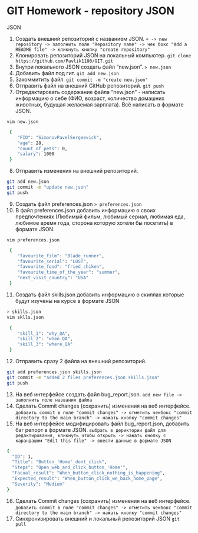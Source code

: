 # GIT Homework - repository JSON 
JSON
 1. Создать внешний репозиторий c названием JSON. `+ -> new repository -> заполнить поле "Repository name" -> чек бокс "Add a README file" -> кликнуть кнопку "create repository"`
 2. Клонировать репозиторий JSON на локальный компьютер. `git clone https://github.com/Pavlik1100/GIT.git`
 3. Внутри локального JSON создать файл “new.json”. `> new.json`
 4. Добавить файл под гит. `git add new.json`
 5. Закоммитить файл. `git commit -m "create new.json"`
 6. Отправить файл на внешний GitHub репозиторий. `git push`
 7. Отредактировать содержание файла “new.json” - написать информацию о себе (ФИО, возраст, количество домашних животных, будущая желаемая зарплата). Всё написать в формате JSON.  
  
`vim new.json` 
```sh   
 {  
    "FIO": "SimonovPavelSergeevich",  
    "age": 28,  
    "count_of_pets": 0,  
    "salary": 1000  
 }  
```
 8. Отправить изменения на внешний репозиторий.  
```sh  
git add new.json  
git commit -m "update new.json"  
git push  
```
 9. Создать файл preferences.json `> preferences.json`  
 10. В файл preferences.json добавить информацию о своих предпочтениях (Любимый фильм, любимый сериал, любимая еда, любимое время года, сторона которую хотели бы посетить) в формате JSON. 
  
`vim preferences.json` 
```sh  
 {  
    "favourite_film": "Blade_runner",  
    "favourite_serial": "LOST",  
    "favourite_food": "fried_chiken",  
    "favourite_time_of_the_year": "summer",
    "next_visit_country": "USA"  
 }  
```
 11. Создать файл skills.json добавить информацию о скиллах которые будут изучены на курсе в формате JSON 
```sh
> skills.json  
vim sklls.json  
```  
```sh
 {  
    "skill_1": "why_QA",  
    "skill_2": "when_QA",  
    "skill_3": "where_QA"  
 }  
```

 12. Отправить сразу 2 файла на внешний репозиторий. 
```sh  
git add preferences.json skills.json  
git commit -m "added 2 files preferences.json skills.json"  
git push  
```  
 13. На веб интерфейсе создать файл bug_report.json. `add new file -> заполнить поле названия файла`   
 14. Сделать Commit changes (сохранить) изменения на веб интерфейсе. `добавить commit в поле "commit changes" -> отметить чекбокс "commit directory to the main branch" -> нажать кнопку "commit changes"`
 15. На веб интерфейсе модифицировать файл bug_report.json, добавить баг репорт в формате JSON. `выбрать в дериктории файл для редактирования, кликнуть чтобы открыть -> нажать кнопку с карандашом "Edit this file" -> ввести данные в формате JSON`  
```sh
{  
  "ID": 1,  
  "Title": "Button_'Home'_dont_click",  
  "Steps": "Open_web_and_click_button_'Home'",  
  "Facual_result": "When_button_click_nothing_is_happening",  
  "Expected_result": "When_button_click_we_back_home_page",  
  "Severity": "Medium"  
}  
```       
 16. Сделать Commit changes (сохранить) изменения на веб интерфейсе. `добавить commit в поле "commit changes" -> отметить чекбокс "commit directory to the main branch" -> нажать кнопку "commit changes"`
 17. Синхронизировать внешний и локальный репозиторий JSON `git pull`
